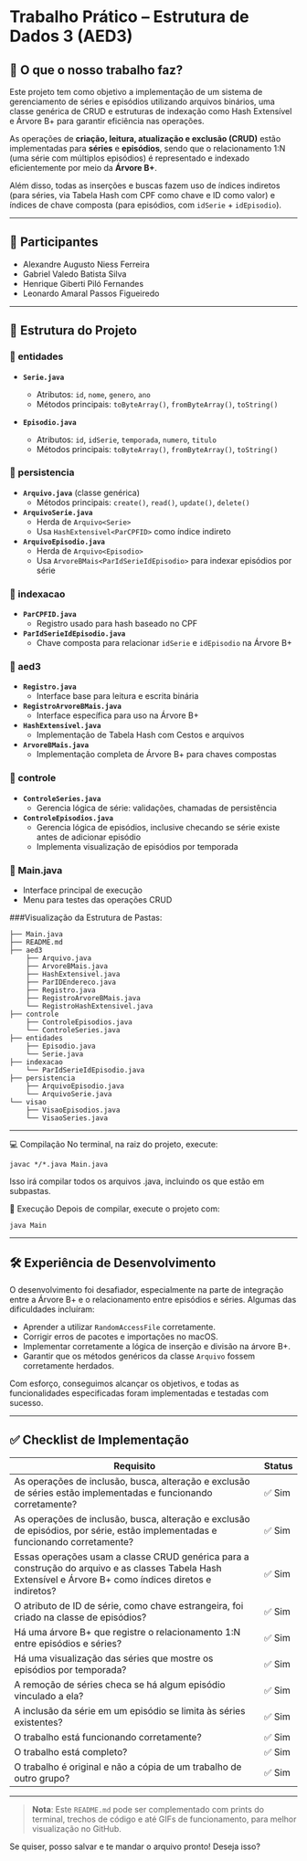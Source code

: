 # Trabalho Prático – Estrutura de Dados 3 (AED3)

## 🧠 O que o nosso trabalho faz?

Este projeto tem como objetivo a implementação de um sistema de gerenciamento de séries e episódios utilizando arquivos binários, uma classe genérica de CRUD e estruturas de indexação como Hash Extensível e Árvore B+ para garantir eficiência nas operações.

As operações de **criação, leitura, atualização e exclusão (CRUD)** estão implementadas para **séries** e **episódios**, sendo que o relacionamento 1:N (uma série com múltiplos episódios) é representado e indexado eficientemente por meio da **Árvore B+**.

Além disso, todas as inserções e buscas fazem uso de índices indiretos (para séries, via Tabela Hash com CPF como chave e ID como valor) e índices de chave composta (para episódios, com `idSerie` + `idEpisodio`).

---

## 👥 Participantes

- Alexandre Augusto Niess Ferreira
- Gabriel Valedo Batista Silva
- Henrique Giberti Piló Fernandes
- Leonardo Amaral Passos Figueiredo

---

## 🧱 Estrutura do Projeto

### 📁 entidades

- **`Serie.java`**

  - Atributos: `id`, `nome`, `genero`, `ano`
  - Métodos principais: `toByteArray()`, `fromByteArray()`, `toString()`

- **`Episodio.java`**
  - Atributos: `id`, `idSerie`, `temporada`, `numero`, `titulo`
  - Métodos principais: `toByteArray()`, `fromByteArray()`, `toString()`

### 📁 persistencia

- **`Arquivo.java`** (classe genérica)
  - Métodos principais: `create()`, `read()`, `update()`, `delete()`
- **`ArquivoSerie.java`**
  - Herda de `Arquivo<Serie>`
  - Usa `HashExtensivel<ParCPFID>` como índice indireto
- **`ArquivoEpisodio.java`**
  - Herda de `Arquivo<Episodio>`
  - Usa `ArvoreBMais<ParIdSerieIdEpisodio>` para indexar episódios por série

### 📁 indexacao

- **`ParCPFID.java`**
  - Registro usado para hash baseado no CPF
- **`ParIdSerieIdEpisodio.java`**
  - Chave composta para relacionar `idSerie` e `idEpisodio` na Árvore B+

### 📁 aed3

- **`Registro.java`**
  - Interface base para leitura e escrita binária
- **`RegistroArvoreBMais.java`**
  - Interface específica para uso na Árvore B+
- **`HashExtensivel.java`**
  - Implementação de Tabela Hash com Cestos e arquivos
- **`ArvoreBMais.java`**
  - Implementação completa de Árvore B+ para chaves compostas

### 📁 controle

- **`ControleSeries.java`**
  - Gerencia lógica de série: validações, chamadas de persistência
- **`ControleEpisodios.java`**
  - Gerencia lógica de episódios, inclusive checando se série existe antes de adicionar episódio
  - Implementa visualização de episódios por temporada

### 📄 Main.java

- Interface principal de execução
- Menu para testes das operações CRUD

###Visualização da Estrutura de Pastas:

```
├── Main.java
├── README.md
├── aed3
    ├── Arquivo.java
    ├── ArvoreBMais.java
    ├── HashExtensivel.java
    ├── ParIDEndereco.java
    ├── Registro.java
    ├── RegistroArvoreBMais.java
    └── RegistroHashExtensivel.java
├── controle
    ├── ControleEpisodios.java
    └── ControleSeries.java
├── entidades
    ├── Episodio.java
    └── Serie.java
├── indexacao
    └── ParIdSerieIdEpisodio.java
├── persistencia
    ├── ArquivoEpisodio.java
    └── ArquivoSerie.java
└── visao
    ├── VisaoEpisodios.java
    └── VisaoSeries.java
```

---

💻 Compilação
No terminal, na raiz do projeto, execute:

```
javac */*.java Main.java
```

Isso irá compilar todos os arquivos .java, incluindo os que estão em subpastas.

🚀 Execução
Depois de compilar, execute o projeto com:

```
java Main
```

---

## 🛠️ Experiência de Desenvolvimento

O desenvolvimento foi desafiador, especialmente na parte de integração entre a Árvore B+ e o relacionamento entre episódios e séries. Algumas das dificuldades incluíram:

- Aprender a utilizar `RandomAccessFile` corretamente.
- Corrigir erros de pacotes e importações no macOS.
- Implementar corretamente a lógica de inserção e divisão na árvore B+.
- Garantir que os métodos genéricos da classe `Arquivo` fossem corretamente herdados.

Com esforço, conseguimos alcançar os objetivos, e todas as funcionalidades especificadas foram implementadas e testadas com sucesso.

---

## ✅ Checklist de Implementação

| Requisito                                                                                                                                                  | Status |
| ---------------------------------------------------------------------------------------------------------------------------------------------------------- | ------ |
| As operações de inclusão, busca, alteração e exclusão de séries estão implementadas e funcionando corretamente?                                            | ✅ Sim |
| As operações de inclusão, busca, alteração e exclusão de episódios, por série, estão implementadas e funcionando corretamente?                             | ✅ Sim |
| Essas operações usam a classe CRUD genérica para a construção do arquivo e as classes Tabela Hash Extensível e Árvore B+ como índices diretos e indiretos? | ✅ Sim |
| O atributo de ID de série, como chave estrangeira, foi criado na classe de episódios?                                                                      | ✅ Sim |
| Há uma árvore B+ que registre o relacionamento 1:N entre episódios e séries?                                                                               | ✅ Sim |
| Há uma visualização das séries que mostre os episódios por temporada?                                                                                      | ✅ Sim |
| A remoção de séries checa se há algum episódio vinculado a ela?                                                                                            | ✅ Sim |
| A inclusão da série em um episódio se limita às séries existentes?                                                                                         | ✅ Sim |
| O trabalho está funcionando corretamente?                                                                                                                  | ✅ Sim |
| O trabalho está completo?                                                                                                                                  | ✅ Sim |
| O trabalho é original e não a cópia de um trabalho de outro grupo?                                                                                         | ✅ Sim |

---

> **Nota**: Este `README.md` pode ser complementado com prints do terminal, trechos de código e até GIFs de funcionamento, para melhor visualização no GitHub.

Se quiser, posso salvar e te mandar o arquivo pronto! Deseja isso?

